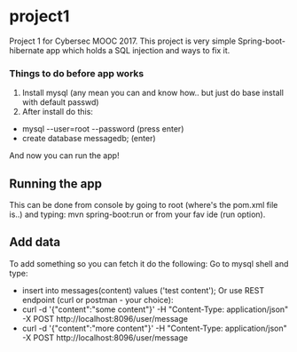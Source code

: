 # project1
Project 1 for Cybersec MOOC 2017. This project is very simple Spring-boot-hibernate app which holds a SQL injection and ways to fix it.

### Things to do before app works
1. Install mysql (any mean you can and know how.. but just do base install with default passwd)
2. After install do this:
  * mysql --user=root --password (press enter)
  * create database messagedb; (enter)

And now you can run the app!

## Running the app
This can be done from console by going to root (where's the pom.xml file is..) and typing: mvn spring-boot:run or from your fav ide (run option).

## Add data
To add something so you can fetch it do the following:
Go to mysql shell and type:
* insert into messages(content) values ('test content');
Or use REST endpoint (curl or postman - your choice):
* curl -d '{"content":"some content"}' -H "Content-Type: application/json" -X POST http://localhost:8096/user/message
* curl -d '{"content":"more content"}' -H "Content-Type: application/json" -X POST http://localhost:8096/user/message
